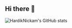 ## Hi there 👋

<!--
**HardikNickam/HardikNickam** is a ✨ _special_ ✨ repository because its `README.md` (this file) appears on your GitHub profile.

Here are some ideas to get you started:

- 🔭 I’m currently working on ...
- 🌱 I’m currently learning ...
- 👯 I’m looking to collaborate on ...
- 🤔 I’m looking for help with ...
- 💬 Ask me about ...
- 📫 How to reach me: ...
- 😄 Pronouns: ...
- ⚡ Fun fact: ...
-->
![HardikNickam's GitHub stats](https://github-readme-stats.vercel.app/api?username=HardikNickam&show_icons=true&theme=transparent)
